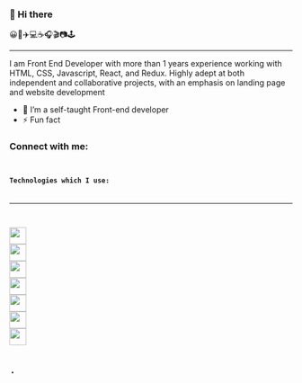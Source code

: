 ### 👋 Hi there

😀🍱✈️💻☕️🎧🎬📷🕹️

<hr >

I am Front End Developer with more than 1 years experience working with HTML, CSS, Javascript, React, and Redux.  Highly adept at both independent and collaborative projects, with an emphasis on landing page and website development 



<!--
**hikmatilloRv/hikmatilloRv** is a ✨ _special_ ✨ repository because its `README.md` (this file) appears on your GitHub profile.

Here are some ideas to get you started:
-->


- 🌱 I’m a self-taught Front-end developer
- ⚡ Fun fact

### Connect with me:
<code><a href='https://www.linkedin.com/in/hikmatillo-rv/'></a><code>

### Technologies which I use:
<hr>

<code><img src='https://cdn-icons-png.flaticon.com/512/732/732212.png?w=360' width='30px'/></code>
<code><img src='https://upload.wikimedia.org/wikipedia/commons/thumb/6/62/CSS3_logo.svg/800px-CSS3_logo.svg.png' width='30px'/></code>
<code><img src='https://upload.wikimedia.org/wikipedia/commons/6/6a/JavaScript-logo.png' width='30px'/></code>
<code><img src='https://git-scm.com/images/logos/downloads/Git-Icon-1788C.png' width='30px'/></code>
<code><img src='https://cdn.freebiesupply.com/logos/large/2x/es6-logo-png-transparent.png' width='30px'/></code>
<code><img src='https://upload.wikimedia.org/wikipedia/commons/thumb/a/a7/React-icon.svg/2300px-React-icon.svg.png' width='30px'/></code>
<code><img src='https://raw.githubusercontent.com/reduxjs/redux/master/logo/logo.png' width='30px'/></code>


- <!--
- 👯 I’m looking to collaborate on ...
- 🤔 I’m looking for help with ...
- 💬 Ask me about ...
- 📫 How to reach me: ...
- 😄 Pronouns: ...
- ⚡ Fun fact: ...
-->

